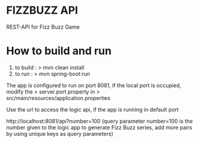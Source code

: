 # FIZZBUZZ API

REST-API for Fizz Buzz Game

# How to build and run 

1. to build : > mvn clean install
2. to run 	: > mvn spring-boot:run 

The app is configured to run on port 8081, if the local port is occupied, modify the > server.port property in > src/main/resources/application.properties

Use the url to access the logic api, if the app is running in default port 

http://localhost:8081/api?number=100  (query parameter number=100 is the number given to the logic app to generate Fizz Buzz series, add more pairs by 
using unique keys as query parameters)
